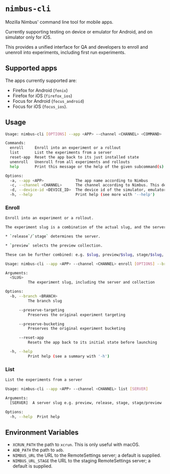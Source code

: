 # `nimbus-cli`

Mozilla Nimbus' command line tool for mobile apps.

Currently supporting testing on device or emulator for Android, and on simulator only for iOS.

This provides a unified interface for QA and developers to enroll and unenroll into experiments,
including first run experiments.

## Supported apps

The apps currently supported are:

- Firefox for Android (`fenix`)
- Firefox for iOS (`firefox_ios`)
- Focus for Android (`focus_android`)
- Focus for iOS (`focus_ios`).

## Usage

```sh
Usage: nimbus-cli [OPTIONS] --app <APP> --channel <CHANNEL> <COMMAND>

Commands:
  enroll     Enroll into an experiment or a rollout
  list       List the experiments from a server
  reset-app  Reset the app back to its just installed state
  unenroll   Unenroll from all experiments and rollouts
  help       Print this message or the help of the given subcommand(s)

Options:
  -a, --app <APP>              The app name according to Nimbus
  -c, --channel <CHANNEL>      The channel according to Nimbus. This determines which app to talk to
  -d, --device-id <DEVICE_ID>  The device id of the simulator, emulator or device
  -h, --help                   Print help (see more with '--help')
```

### Enroll

```sh
Enroll into an experiment or a rollout.

The experiment slug is a combination of the actual slug, and the server it came from.

* `release`/`stage` determines the server.

* `preview` selects the preview collection.

These can be further combined: e.g. $slug, preview/$slug, stage/$slug, stage/preview/$slug

Usage: nimbus-cli --app <APP> --channel <CHANNEL> enroll [OPTIONS] --branch <BRANCH> <SLUG>

Arguments:
  <SLUG>
          The experiment slug, including the server and collection

Options:
  -b, --branch <BRANCH>
          The branch slug

      --preserve-targeting
          Preserves the original experiment targeting

      --preserve-bucketing
          Preserves the original experiment bucketing

      --reset-app
          Resets the app back to its initial state before launching

  -h, --help
          Print help (see a summary with '-h')
```

### List

```sh
List the experiments from a server

Usage: nimbus-cli --app <APP> --channel <CHANNEL> list [SERVER]

Arguments:
  [SERVER]  A server slug e.g. preview, release, stage, stage/preview

Options:
  -h, --help  Print help
```

## Environment Variables

- `XCRUN_PATH` the path to `xcrun`. This is only useful with macOS.
- `ADB_PATH` the path to `adb`.
- `NIMBUS_URL` the URL to the RemoteSettings server; a default is supplied.
- `NIMBUS_URL_STAGE` the URL to the staging RemoteSettings server; a default is supplied.
